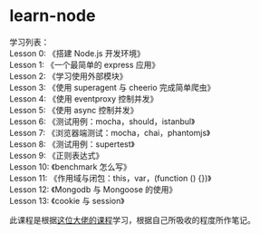 # learn-node

学习列表：<br>
Lesson 0: 《搭建 Node.js 开发环境》<br>
Lesson 1: 《一个最简单的 express 应用》<br>
Lesson 2: 《学习使用外部模块》<br>
Lesson 3: 《使用 superagent 与 cheerio 完成简单爬虫》<br>
Lesson 4: 《使用 eventproxy 控制并发》<br>
Lesson 5: 《使用 async 控制并发》<br>
Lesson 6: 《测试用例：mocha，should，istanbul》<br>
Lesson 7: 《浏览器端测试：mocha，chai，phantomjs》 <br>
Lesson 8: 《测试用例：supertest》<br>
Lesson 9: 《正则表达式》<br>
Lesson 10: 《benchmark 怎么写》<br>
Lesson 11: 《作用域与闭包：this，var，(function () {})》 <br>
Lesson 12: 《Mongodb 与 Mongoose 的使用》<br>
Lesson 13: 《cookie 与 session》<br>

此课程是根据[这位大佬的课程](https://github.com/alsotang/node-lessons)学习，根据自己所吸收的程度所作笔记。
